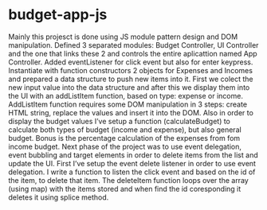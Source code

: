 # budget-app-js
Mainly this projesct is done using JS module pattern design and DOM manipulation. 
Defined 3 separated modules: Budget Controller, UI Controller and the one that links these 2 and controls the entire aplicattion named App Controller.
Added eventListener for click event but also for enter keypress.
Instantiate with function constructors 2 objects for Expenses and Incomes and prepared a data structure to push new items into it. 
First we colect the new input value into the data structure and after this we display them into the UI with an addListItem function, based on type: expense or income.
AddListItem function requires some DOM manipulation in 3 steps: create HTML string, replace the values and insert it into the DOM.
Also in order to display the budget values I’ve setup a function (calculateBudget) to calculate both types of budget (income and expense), but also general budget. Bonus is the percentage calculation of the expenses from fom income budget.
Next phase of the project was to use event delegation, event bubbling and target elements in order to delete items from the list and update the UI.
First I’ve setup the event delete listener in order to use event delegation. I write a function to listen the click event and based on the id of the item, to delete that item.  The deleteItem function loops over the array (using map) with the items stored and when find the id coresponding it deletes it using splice method. 



